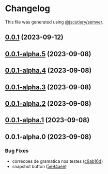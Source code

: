 # Changelog

This file was generated using [@jscutlery/semver](https://github.com/jscutlery/semver).

## [0.0.1](https://gitlab.ir7.com.br/r7/front-monorepo/compare/ui-base-components-0.0.1-alpha.5...ui-base-components-0.0.1) (2023-09-12)

## [0.0.1-alpha.5](https://gitlab.ir7.com.br/r7/front-monorepo/compare/ui-base-components-0.0.1-alpha.4...ui-base-components-0.0.1-alpha.5) (2023-09-08)

## [0.0.1-alpha.4](https://gitlab.ir7.com.br/r7/front-monorepo/compare/ui-base-components-0.0.1-alpha.3...ui-base-components-0.0.1-alpha.4) (2023-09-08)

## [0.0.1-alpha.3](https://gitlab.ir7.com.br/r7/front-monorepo/compare/ui-base-components-0.0.1-alpha.2...ui-base-components-0.0.1-alpha.3) (2023-09-08)

## [0.0.1-alpha.2](https://gitlab.ir7.com.br/r7/front-monorepo/compare/ui-base-components-0.0.1-alpha.1...ui-base-components-0.0.1-alpha.2) (2023-09-08)

## [0.0.1-alpha.1](https://gitlab.ir7.com.br/r7/front-monorepo/compare/ui-base-components-0.0.1-alpha.0...ui-base-components-0.0.1-alpha.1) (2023-09-08)

## 0.0.1-alpha.0 (2023-09-08)

### Bug Fixes

- correcoes de gramatica nos testes ([c9ab16d](https://gitlab.ir7.com.br/r7/front-monorepo/commit/c9ab16d797127f072c225b35735cf487320d2c2e))
- snapshot button ([5e94aee](https://gitlab.ir7.com.br/r7/front-monorepo/commit/5e94aee3ffa334936648aa0ea96d53c127913f3d))
